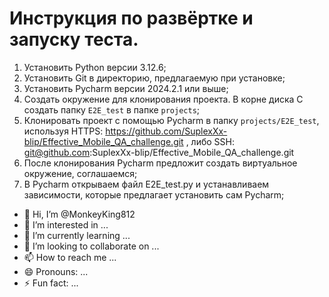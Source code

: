 # Инструкция по развёртке и запуску теста.

1. Установить Python версии 3.12.6;
2. Установить Git в директорию, предлагаемую при установке;
3. Установить Pycharm версии 2024.2.1 или выше;
4. Создать окружение для клонирования проекта. В корне диска C создать папку `E2E_test` в папке `projects`;
5. Клонировать проект с помощью Pycharm в папку `projects/E2E_test`, используя HTTPS: https://github.com/SuplexXx-blip/Effective_Mobile_QA_challenge.git , либо SSH: git@github.com:SuplexXx-blip/Effective_Mobile_QA_challenge.git
6. После клонирования Pycharm предложит создать виртуальное окружение, соглашаемся;
7. В Pycharm открываем файл E2E_test.py и устанавливаем зависимости, которые предлагает установить сам Pycharm;

- 👋 Hi, I’m @MonkeyKing812
- 👀 I’m interested in ...
- 🌱 I’m currently learning ...
- 💞️ I’m looking to collaborate on ...
- 📫 How to reach me ...
- 😄 Pronouns: ...
- ⚡ Fun fact: ...

<!---
MonkeyKing812/MonkeyKing812 is a ✨ special ✨ repository because its `README.md` (this file) appears on your GitHub profile.
You can click the Preview link to take a look at your changes.
--->

